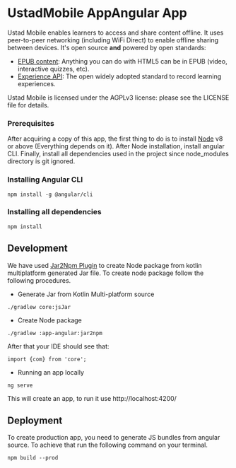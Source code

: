 # UstadMobile AppAngular App

Ustad Mobile enables learners to access and share content offline. It uses peer-to-peer networking 
(including WiFi Direct) to enable offline sharing between devices. It's open source __and__ 
powered by open standards:  

* [EPUB content](http://idpf.org/epub): Anything you can do with HTML5 can be in EPUB (video, interactive quizzes, etc).
* [Experience API](http://www.tincanapi.com): The open widely adopted standard to record learning experiences.

Ustad Mobile is licensed under the AGPLv3 license: please see the LICENSE file for details.

### Prerequisites
After acquiring a copy of this app, the first thing to do is to install [Node](https://nodejs.org/en/download/) v8 or above (Everything depends on it). After Node installation, install angular CLI. Finally, install all dependencies used in the project since node_modules directory is git ignored. 

### Installing Angular CLI
```
npm install -g @angular/cli
```
### Installing all dependencies
```
npm install
```

## Development
We have used [Jar2Npm Plugin](https://github.com/svok/kotlin-jar2npm-plugin) to create Node package from kotlin multiplatform generated Jar file. To create node package follow the following procedures.

* Generate Jar from Kotlin Multi-platform source
```
./gradlew core:jsJar
```

* Create Node package
```
./gradlew :app-angular:jar2npm
```

After that your IDE should see that:
```
import {com} from 'core';
```
* Running an app locally
```
ng serve
```
This will create an app, to run it use http://localhost:4200/

## Deployment
To create production app, you need to generate JS bundles from angular source. To achieve that run the following command on your terminal.

```
npm build --prod
```

